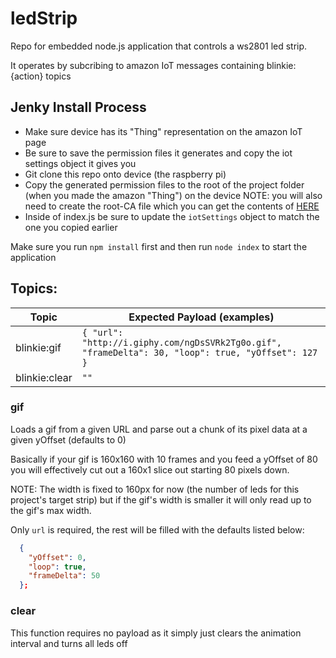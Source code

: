 # ledStrip
Repo for embedded node.js application that controls a ws2801 led strip.

It operates by subcribing to amazon IoT messages containing blinkie:{action} topics


## Jenky Install Process

* Make sure device has its "Thing" representation on the amazon IoT page
* Be sure to save the permission files it generates and copy the iot settings object it gives you
* Git clone this repo onto device (the raspberry pi)
* Copy the generated permission files to the root of the project folder (when you made the amazon "Thing") on the device
NOTE: you will also need to create the root-CA file which you can get the contents of [HERE](https://www.symantec.com/content/en/us/enterprise/verisign/roots/VeriSign-Class%203-Public-Primary-Certification-Authority-G5.pem)
* Inside of index.js be sure to update the `iotSettings` object to match the one you copied earlier

Make sure you run `npm install` first and then run `node index` to start the application


## Topics:

Topic | Expected Payload (examples)
------------ | ------------- |
blinkie:gif | `{ "url": "http://i.giphy.com/ngDsSVRk2Tg0o.gif", "frameDelta": 30, "loop": true, "yOffset": 127 }` |
blinkie:clear | `""` |

### gif

Loads a gif from a given URL and parse out a chunk of its pixel data at a given yOffset (defaults to 0)

Basically if your gif is 160x160 with 10 frames and you feed a yOffset of 80  you will effectively cut out a 160x1 slice out starting 80 pixels down.

NOTE: The width is fixed to 160px for now (the number of leds for this project's target strip) but if the gif's width is smaller it will only read up to the gif's max width.

Only `url` is required, the rest will be filled with the defaults listed below:

```JSON
  {
    "yOffset": 0,
    "loop": true,
    "frameDelta": 50
  };
```

### clear

This function requires no payload as it simply just clears the animation interval and turns all leds off
